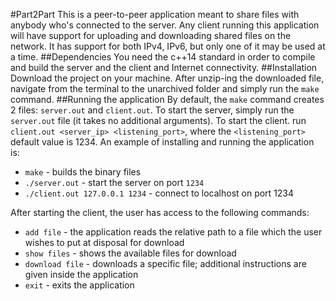 #Part2Part
This is a peer-to-peer application meant to share files with anybody who's connected to the server. Any client running this application will have support for uploading and downloading shared files on the network. It has support for both IPv4, IPv6, but only one of it may be used at a time.
##Dependencies
You need the c++14 standard in order to compile and build the server and the client and Internet connectivity.
##Installation
Download the project on your machine. After unzip-ing the downloaded file, navigate from the terminal to the unarchived folder and simply run the `make` command.
##Running the application
By default, the `make` command creates 2 files: `server.out` and `client.out`.
To start the server, simply run the `server.out` file (it takes no additional arguments). To start the client. run `client.out <server_ip> <listening_port>`, where the `<listening_port>` default value is 1234.
An example of installing and running the application is:
* `make` - builds the binary files
* `./server.out` - start the server on port `1234`
* `./client.out 127.0.0.1 1234` - connect to localhost on port 1234

After starting the client, the user has access to the following commands:
* `add file` - the application reads the relative path to a file which the user wishes to put at disposal for download
* `show files` - shows the available files for download
* `download file` - downloads a specific file; additional instructions are given inside the application
* `exit` - exits the application